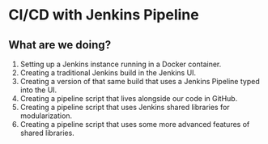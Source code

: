 # CI/CD with Jenkins Pipeline

## What are we doing?
1. Setting up a Jenkins instance running in a Docker container.
2. Creating a traditional Jenkins build in the Jenkins UI.
3. Creating a version of that same build that uses a Jenkins Pipeline typed into the UI.
4. Creating a pipeline script that lives alongside our code in GitHub.
5. Creating a pipeline script that uses Jenkins shared libraries for modularization.
6. Creating a pipeline script that uses some more advanced features of shared libraries.

